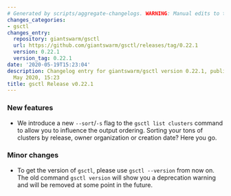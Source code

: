 ```yaml
---
# Generated by scripts/aggregate-changelogs. WARNING: Manual edits to this files will be overwritten.
changes_categories:
- gsctl
changes_entry:
  repository: giantswarm/gsctl
  url: https://github.com/giantswarm/gsctl/releases/tag/0.22.1
  version: 0.22.1
  version_tag: 0.22.1
date: '2020-05-19T15:23:04'
description: Changelog entry for giantswarm/gsctl version 0.22.1, published on 19
  May 2020, 15:23
title: gsctl Release v0.22.1
---
```


### New features

- We introduce a new `--sort`/`-s` flag to the `gsctl list clusters` command to allow you to influence the output ordering. Sorting your tons of clusters by release, owner organization or creation date? Here you go.

### Minor changes

- To get the version of `gsctl`, please use `gsctl --version` from now on. The old command `gsctl version` will show you a deprecation warning and will be removed at some point in the future.
